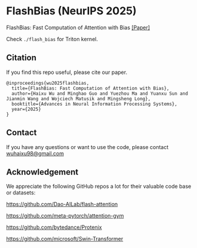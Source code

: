 # FlashBias (NeurIPS 2025)
FlashBias: Fast Computation of Attention with Bias [[Paper]](https://arxiv.org/pdf/2505.12044)

Check `./flash_bias` for Triton kernel.

## Citation

If you find this repo useful, please cite our paper. 

```
@inproceedings{wu2025flashbias,
  title={FlashBias: Fast Computation of Attention with Bias},
  author={Haixu Wu and Minghao Guo and Yuezhou Ma and Yuanxu Sun and Jianmin Wang and Wojciech Matusik and Mingsheng Long},
  booktitle={Advances in Neural Information Processing Systems},
  year={2025}
}
```

## Contact

If you have any questions or want to use the code, please contact wuhaixu98@gmail.com

## Acknowledgement

We appreciate the following GitHub repos a lot for their valuable code base or datasets:

https://github.com/Dao-AILab/flash-attention

https://github.com/meta-pytorch/attention-gym

https://github.com/bytedance/Protenix

https://github.com/microsoft/Swin-Transformer
